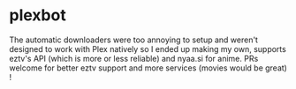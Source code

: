 # plexbot

The automatic downloaders were too annoying to setup and weren't designed to work with Plex natively so I ended up making my own, supports eztv's API (which is more or less reliable) and nyaa.si for anime.
PRs welcome for better eztv support and more services (movies would be great) !
